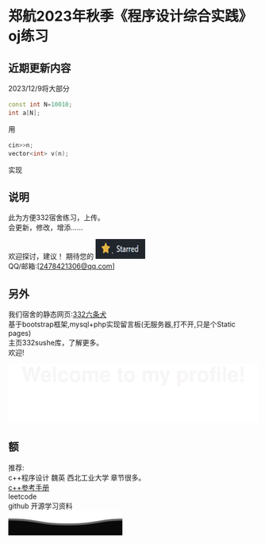 
# 郑航2023年秋季《程序设计综合实践》oj练习

## 近期更新内容

2023/12/9将大部分  

```c++
const int N=10010;
int a[N];
```

用

```c++
cin>>n;
vector<int> v(n);
```

实现

## 说明

此为方便332宿舍练习，上传。  
会更新，修改，增添......  

  
欢迎探讨，建议！  期待您的      ![Alt text](assets/4.png)          
QQ/邮箱:[2478421306@qq.com]  

## 另外

我们宿舍的静态网页:[332六条犬](https://xfk215.github.io/332sushe/)  
基于bootstrap框架,mysql+php实现留言板(无服务器,打不开,只是个Static pages)  
主页332sushe库，了解更多。  
欢迎!  
  
![Alt text](assets/Bottom_up.svg)  



## 额

推荐:  
c++程序设计  魏英   西北工业大学  章节很多。  
[c++参考手册](https://zh.cppreference.com/w/%E9%A6%96%E9%A1%B5)   
leetcode  
github 开源学习资料  
![Alt text](assets/Bottom_down.svg)





